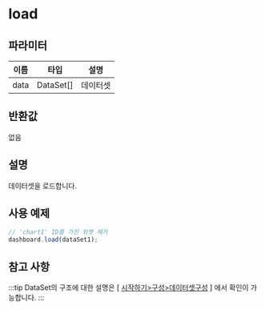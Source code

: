 # load

## 파라미터

| 이름 | 타입   | 설명                      |
| ---- | ------ | ------------------------- |
| data   | DataSet[] | 데이터셋 |

## 반환값

없음

## 설명

데이터셋을 로드합니다.

## 사용 예제

```javascript
// 'chart1' ID를 가진 위젯 제거
dashboard.load(dataSet1);
```

## 참고 사항
:::tip
DataSet의 구조에 대한 설명은 \[ [시작하기>구성>데이터셋구성](../../../1.%20시작하기/4.%20구성/2.%20데이터셋%20구성.md) \] 에서 확인이 가능합니다.
:::